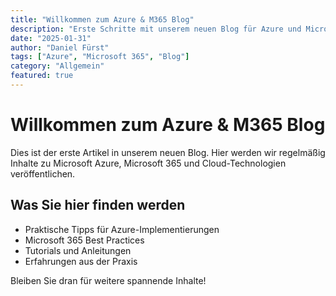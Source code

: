 ```yaml
---
title: "Willkommen zum Azure & M365 Blog"
description: "Erste Schritte mit unserem neuen Blog für Azure und Microsoft 365 Expertise"
date: "2025-01-31"
author: "Daniel Fürst"
tags: ["Azure", "Microsoft 365", "Blog"]
category: "Allgemein"
featured: true
---
```


# Willkommen zum Azure & M365 Blog

Dies ist der erste Artikel in unserem neuen Blog. Hier werden wir regelmäßig Inhalte zu Microsoft Azure, Microsoft 365 und Cloud-Technologien veröffentlichen.

## Was Sie hier finden werden

- Praktische Tipps für Azure-Implementierungen
- Microsoft 365 Best Practices
- Tutorials und Anleitungen
- Erfahrungen aus der Praxis

Bleiben Sie dran für weitere spannende Inhalte!
